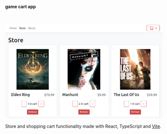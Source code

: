 #### game cart app

<br/>

![uidemo](./public/imgs/ui.png)

Store and shopping cart functionality made with React, TypeScript and [Vite](https://vitejs.dev/).
